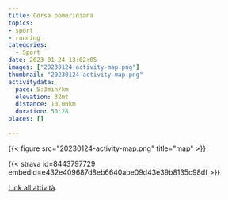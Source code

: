 ```yaml
---
title: Corsa pomeridiana
topics:
- sport
- running
categories:
  - Sport
date: 2023-01-24 13:02:05
images: ["20230124-activity-map.png"]
thumbnail: "20230124-activity-map.png"
activitydata:
  pace: 5:3min/km
  elevation: 32mt
  distance: 10.00km
  duration: 50:28
places: []

---
```






{{< figure src="20230124-activity-map.png" title="map" >}}


{{< strava id=8443797729 embedId=e432e409687d8eb6640abe09d43e39b8135c98df >}}

[Link all'attività](https://strava.com/activities/8443797729).
